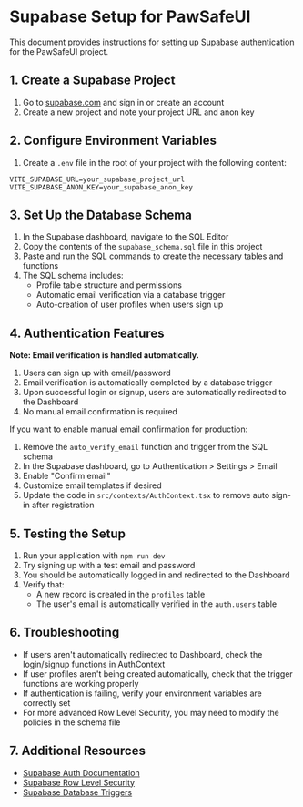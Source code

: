 # Supabase Setup for PawSafeUI

This document provides instructions for setting up Supabase authentication for the PawSafeUI project.

## 1. Create a Supabase Project

1. Go to [supabase.com](https://supabase.com) and sign in or create an account
2. Create a new project and note your project URL and anon key

## 2. Configure Environment Variables

1. Create a `.env` file in the root of your project with the following content:

```
VITE_SUPABASE_URL=your_supabase_project_url
VITE_SUPABASE_ANON_KEY=your_supabase_anon_key
```

## 3. Set Up the Database Schema

1. In the Supabase dashboard, navigate to the SQL Editor
2. Copy the contents of the `supabase_schema.sql` file in this project
3. Paste and run the SQL commands to create the necessary tables and functions
4. The SQL schema includes:
   - Profile table structure and permissions
   - Automatic email verification via a database trigger
   - Auto-creation of user profiles when users sign up

## 4. Authentication Features

**Note: Email verification is handled automatically.**

1. Users can sign up with email/password
2. Email verification is automatically completed by a database trigger
3. Upon successful login or signup, users are automatically redirected to the Dashboard
4. No manual email confirmation is required

If you want to enable manual email confirmation for production:
1. Remove the `auto_verify_email` function and trigger from the SQL schema
2. In the Supabase dashboard, go to Authentication > Settings > Email
3. Enable "Confirm email"
4. Customize email templates if desired
5. Update the code in `src/contexts/AuthContext.tsx` to remove auto sign-in after registration

## 5. Testing the Setup

1. Run your application with `npm run dev`
2. Try signing up with a test email and password
3. You should be automatically logged in and redirected to the Dashboard
4. Verify that:
   - A new record is created in the `profiles` table
   - The user's email is automatically verified in the `auth.users` table

## 6. Troubleshooting

- If users aren't automatically redirected to Dashboard, check the login/signup functions in AuthContext
- If user profiles aren't being created automatically, check that the trigger functions are working properly
- If authentication is failing, verify your environment variables are correctly set
- For more advanced Row Level Security, you may need to modify the policies in the schema file

## 7. Additional Resources

- [Supabase Auth Documentation](https://supabase.com/docs/guides/auth)
- [Supabase Row Level Security](https://supabase.com/docs/guides/auth/row-level-security)
- [Supabase Database Triggers](https://supabase.com/docs/guides/database/triggers) 
